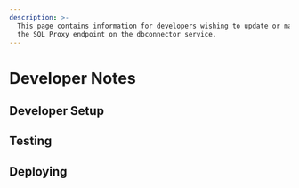 ```yaml
---
description: >-
  This page contains information for developers wishing to update or maintain
  the SQL Proxy endpoint on the dbconnector service.
---
```


# Developer Notes

## Developer Setup

## Testing

## Deploying
